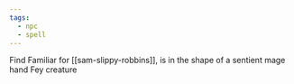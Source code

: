 ```yaml
---
tags:
  - npc
  - spell
---
```



Find Familiar for [[sam-slippy-robbins]], is in the shape of a sentient mage hand
Fey creature